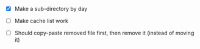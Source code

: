 
 - [x] Make a sub-directory by day
 - [ ] Make cache list work
 - [ ] Should copy-paste removed file first, then remove it (instead of moving it)


